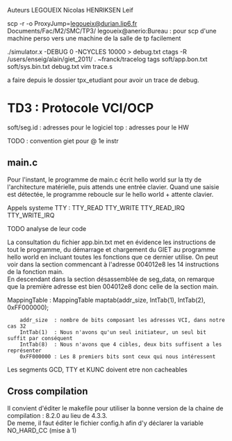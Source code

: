 Auteurs 
    LEGOUEIX Nicolas
    HENRIKSEN Leif

scp -r -o ProxyJump=legoueix@durian.lip6.fr Documents/Fac/M2/SMC/TP3/ legoueix@anerio:Bureau    : pour scp d'une machine perso vers une machine de la salle de tp facilement

./simulator.x -DEBUG 0 -NCYCLES 10000 > debug.txt
ctags -R /users/enseig/alain/giet_2011/ .
~franck/tracelog tags soft/app.bon.txt soft/sys.bin.txt debug.txt
vim trace.s

a faire depuis le dossier tpx_etudiant pour avoir un trace de debug.

# TD3 : Protocole VCI/OCP

soft/seg.id : adresses pour le logiciel 
top         : adresses pour le HW

TODO : convention giet pour @ 1e instr

## main.c

Pour l'instant, le programme de main.c écrit hello world sur la tty de l'architecture matérielle, puis attends une entrée clavier. Quand une saisie est détectée, le programme reboucle sur le hello world + attente clavier.

Appels systeme TTY :
    TTY_READ
    TTY_WRITE
    TTY_READ_IRQ
    TTY_WRITE_IRQ

TODO  analyse de leur code


La consultation du fichier app.bin.txt met en évidence les instructions de tout le programme, du démarrage et chargement du GIET au programme hello world en incluant toutes les fonctions que ce dernier utilise. On peut voir dans la section commencant à l'adresse 
004012e8 les 14 instructions de la fonction main.  
En descendant dans la section désassemblée de seg_data, on remarque que la première adresse est bien 004012e8 donc celle de la section main.

MappingTable :
	MappingTable maptab(addr_size, IntTab(1), IntTab(2), 0xFF000000);

        addr_size  : nombre de bits composant les adresses VCI, dans notre cas 32
        IntTab(1)  : Nous n'avons qu'un seul initiateur, un seul bit suffit par conséquent
        IntTab(8)  : Nous n'avons que 4 cibles, deux bits suffisent a les représenter
        0xFF000000 : Les 8 premiers bits sont ceux qui nous intéressent

Les segments GCD, TTY et KUNC doivent etre non cacheables



## Cross compilation 

Il convient d'éditer le makefile pour utiliser la bonne version de la chaine de compilation : 8.2.0 au lieu de 4.3.3.  
De meme, il faut éditer le fichier config.h afin d'y déclarer la variable NO_HARD_CC (mise à 1) 
